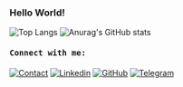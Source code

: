 ### Hello World!

![Top Langs](https://github-readme-stats.vercel.app/api/top-langs/?username=alikhaleghi76)
![Anurag's GitHub stats](https://github-readme-stats.vercel.app/api?username=alikhaleghi76)

 <h4><b><samp>Connect with me:</samp></b></h4>

[![Contact](https://img.shields.io/badge/AliKhaleghi76@gmail.com-0075c8?style=flat-square&logo=gmail&logoColor=white&color=d93025)](mailto:AliKhaleghi76@gmail.com)
[![Linkedin](https://img.shields.io/badge/Ali%20Khaleghi-0077b5?style=flat-square&logo=Linkedin&logoColor=white)](https://www.linkedin.com/in/AliKhaleghi76/) 
[![GitHub](https://img.shields.io/badge/Ali%20Khaleghi-0077b5?style=flat-square&logo=Github&logoColor=white&color=24292f)](https://www.github.com/AliKhaleghi76/) 
[![Telegram](https://img.shields.io/badge/Ali%20Khaleghi-0077b5?style=flat-square&logo=Telegram&logoColor=white&color=0088CC)](https://t.me/Ali_Khaleghi/) 


<!--
**alikhaleghi76/alikhaleghi76** is a ✨ _special_ ✨ repository because its `README.md` (this file) appears on your GitHub profile.

Here are some ideas to get you started:

- 🔭 I’m currently working on ...
- 🌱 I’m currently learning ...
- 👯 I’m looking to collaborate on ...
- 🤔 I’m looking for help with ...
- 💬 Ask me about ...
- 📫 How to reach me: ...
- 😄 Pronouns: ...
- ⚡ Fun fact: ...
-->
